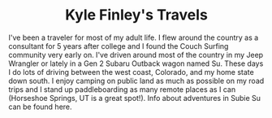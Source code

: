 <div style="text-align: center;">

# Kyle Finley's Travels
</div>

I've been a traveler for most of my adult life. I flew around the country as a consultant for 5 years after college and I found the Couch Surfing community very early on. I've driven around most of the country in my Jeep Wrangler or lately in a Gen 2 Subaru Outback wagon named Su. These days I do lots of driving between the west coast, Colorado, and my home state down south. I enjoy camping on public land as much as possible on my road trips and I stand up paddleboarding as many remote places as I can (Horseshoe Springs, UT is a great spot!). Info about adventures in Subie Su can be found here.

